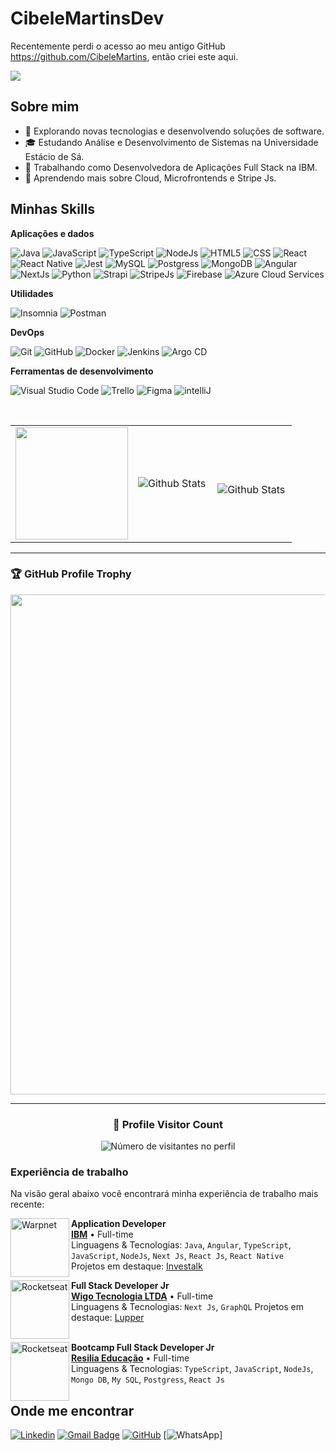 # CibeleMartinsDev
Recentemente perdi o acesso ao meu antigo GitHub https://github.com/CibeleMartins, então criei este aqui.

![](https://komarev.com/ghpvc/?username=CibeleMartinsDev&color=006bed)

## Sobre mim

- 🤔 Explorando novas tecnologias e desenvolvendo soluções de software.
- 🎓 Estudando Análise e Desenvolvimento de Sistemas na Universidade Estácio de Sá.
- 💼 Trabalhando como Desenvolvedora de Aplicações Full Stack na IBM.
- 🌱 Aprendendo mais sobre Cloud, Microfrontends e Stripe Js.

## Minhas Skills

**Aplicações e dados**

![Java](https://img.shields.io/badge/-Java-333333?style=flat&logo=Java&logoColor=007396)
![JavaScript](https://img.shields.io/badge/-JavaScript-333333?style=flat&logo=javascript)
![TypeScript](https://img.shields.io/badge/-TypeScript-333333?style=flat&logo=typescript)
![NodeJs](https://img.shields.io/badge/-NodeJs-333333?style=flat&logo=nodejs)
![HTML5](https://img.shields.io/badge/-HTML5-333333?style=flat&logo=HTML5)
![CSS](https://img.shields.io/badge/-CSS-333333?style=flat&logo=CSS3&logoColor=1572B6)
![React](https://img.shields.io/badge/-React-333333?style=flat&logo=react)
![React Native](https://img.shields.io/badge/-React%20Native-333333?style=flat&logo=react)
![Jest](https://img.shields.io/badge/-Jest-333333?style=flat&logo=jest)
![MySQL](https://img.shields.io/badge/-MySQL-333333?style=flat&logo=mysql)
![Postgress](https://img.shields.io/badge/-Postgress-333333?style=flat&logo=postgress)
![MongoDB](https://img.shields.io/badge/-MongoDB-333333?style=flat&logo=mongodb)
![Angular](https://img.shields.io/badge/-Angular-333333?style=flat&logo=angular)
![NextJs](https://img.shields.io/badge/-NextJs-333333?style=flat&logo=nextjs)
![Python](https://img.shields.io/badge/-Python-333333?style=flat&logo=python)
![Strapi](https://img.shields.io/badge/-Strapi-333333?style=flat&logo=strapi)
![StripeJs](https://img.shields.io/badge/-Stripejs-333333?style=flat&logo=stripejs)
![Firebase](https://img.shields.io/badge/-Firebase-333333?style=flat&logo=firebase)
![Azure Cloud Services](https://img.shields.io/badge/-Microsoft-333333?style=flat&logo=Microsoft)

**Utilidades**

![Insomnia](https://img.shields.io/badge/-Insomnia-333333?style=flat&logo=insomnia)
![Postman](https://img.shields.io/badge/-Postman-333333?style=flat&logo=postman)

**DevOps**

![Git](https://img.shields.io/badge/-Git-333333?style=flat&logo=git)
![GitHub](https://img.shields.io/badge/-GitHub-333333?style=flat&logo=github)
![Docker](https://img.shields.io/badge/-Docker-333333?style=flat&logo=docker)
![Jenkins](https://img.shields.io/badge/-Jenkins-333333?style=flat&logo=jenkins)
![Argo CD](https://img.shields.io/badge/-ArgoCD-333333?style=flat&logo=argocd)

**Ferramentas de desenvolvimento**

![Visual Studio Code](https://img.shields.io/badge/-Visual%20Studio%20Code-333333?style=flat&logo=visual-studio-code&logoColor=007ACC)
![Trello](https://img.shields.io/badge/-Trello-333333?style=flat&logo=trello&logoColor=007ACC)
![Figma](https://img.shields.io/badge/-Figma-333333?style=flat&logo=figma&logoColor=007ACC)
![intelliJ](https://img.shields.io/badge/-intelliJ-333333?style=flat&logo=intelliJ&logoColor=007ACC)

<br/>

<table>
  <tr>
    <td>
 
<a href="https://github.com/CibeleMartinsDev" title="Perfil da Cibele">
  <img height="180em" src="https://github-readme-stats.vercel.app/api?username=CibeleMartinsDev&theme=dracula&show_icons=true" />
</a>
    </td>
    <td>
      <img
        align="left"
        src="https://github-readme-stats.vercel.app/api/top-langs/?username=CibeleMartinsDev&theme=dark&hide_border=false&include_all_commits=true&count_private=true&layout=compact"
        alt="Github Stats"
      />
    </td>
    <td>
      <br />
      <img
        align="left"
        src="https://github-readme-streak-stats.herokuapp.com/?user=CibeleMartinsDev&theme=dark&hide_border=false"
        alt="Github Stats"
      />
    </td>
  </tr>
</table>

---

### 🏆 GitHub Profile Trophy

<p align="center">
  <a
    href="https://github.com/ryo-ma/github-profile-trophy"
    title="repositório de troféus"
  >
    <img
      width="800"
      src="https://github-profile-trophy.vercel.app/?username=CibeleMartinsDev&column=8&theme=darkhub&no-frame=true&no-bg=true"
    />
  </a>
</p>

---

<div align="center">
  <h3><b>📍 Profile Visitor Count</b></h3>
</div>

<p align="center">
  <img
    src="https://profile-counter.glitch.me/CibeleMartinsDev/count.svg"
    alt="Número de visitantes no perfil"
  />
</p>


### Experiência de trabalho

Na visão geral abaixo você encontrará minha experiência de trabalho mais recente:

[<img align="left" height="94px" width="94px" alt="Warpnet" src="https://www.ibm.com/brand/experience-guides/developer/8f4e3cc2b5d52354a6d43c8edba1e3c9/02_8-bar-reverse.svg"/>](https://www.ibm.com/brand/experience-guides/developer/8f4e3cc2b5d52354a6d43c8edba1e3c9/02_8-bar-reverse.svg)

**Application Developer** \
[**IBM**](https://www.ibm.com/br-pt) • Full-time \
Linguagens & Tecnologias: `Java`, `Angular`, `TypeScript`, `JavaScript`, `NodeJs`, `Next Js`, `React Js`, `React Native`\
Projetos em destaque: [Investalk](https://investalk.bb.com.br/)
<br/>

[<img align="left" height="94px" width="94px" alt="Rocketseat" src="https://play-lh.googleusercontent.com/AeQ5-cjosCzRfCI4SiT8n0vUcAqWxOnaRegKsYoZ0Ysqc6W7JfMnoz7XeDgWjjA-260=w240-h480-rw"/>](https://lupper.com.br/)

**Full Stack Developer Jr** \
[**Wigo Tecnologia LTDA**](https://www.solutudo.com.br/empresas/pr/maringa/diversos/wigo-tecnologia-860100) • Full-time \
Linguagens & Tecnologias: `Next Js`, `GraphQL`
Projetos em destaque: [Lupper](https://lupper.com.br/)
<br/>
<br/>

[<img align="left" height="94px" width="94px" alt="Rocketseat" src="https://media.licdn.com/dms/image/C4D0BAQEr9DAewtvRSQ/company-logo_200_200/0/1633706590981/resilia_educacao_logo?e=2147483647&v=beta&t=oR3-fhOgb76f2-bhF-pQfSSCUPIQUTWW7DcZDWUCeng"/>](https://www.resilia.com.br/)

**Bootcamp Full Stack Developer Jr** \
[**Resilia Educação**](https://www.resilia.com.br/) • Full-time \
Linguagens & Tecnologias: `TypeScript`, `JavaScript`, `NodeJs`, `Mongo DB`, `My SQL`, `Postgress`, `React Js`
<br/>

## Onde me encontrar

[![Linkedin](https://img.shields.io/badge/-/CibeleMartinsDev-blue?style=flat-square&logo=Linkedin&logoColor=white&link=https://www.linkedin.com/in/cibelemartinssss/)](<[LINK-DO-SEU-LINKEDIN](https://www.linkedin.com/in/cibelemartinssss/)>)
[![Gmail Badge](https://img.shields.io/badge/-cmsoftwaremidiaps@gmail.com-006bed?style=flat-square&logo=Gmail&logoColor=white&link=mailto:cmsoftwaremidiaps@gmail.com)](mailto:cmsoftwaremidiaps@gmail.com)
[![GitHub](https://img.shields.io/github/followers/CibeleMartinsDev?label=follow&style=social)](<[LINK-DO-SEU-GITHUB](https://github.com/CibeleMartinsDev)>)
[![WhatsApp](https://img.shields.io/badge/-CibeleMartinsDev-green?style=flat-square&logo=Whatsapp&logoColor=white&link=https://w.app/1GcCdM)]
